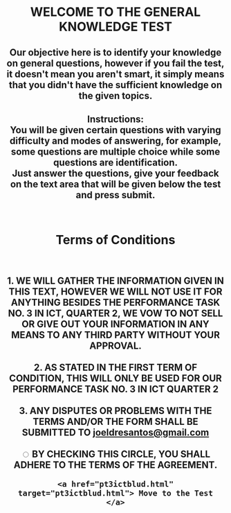 <html>
    <head>
        <title>
            Introduction to the Test
        </title>
        <style>
    
            a:link, a:visited {
  background-color: #f44336;
  color: white;
  padding: 14px 25px;
  text-align: center;
  text-decoration: none;
  display: inline-block;
}

a:hover, a:active {
  background-color: rgb(16, 13, 237);
}
        </style>
        <link rel="icon" href="favicon-32x32.png" type="image/png">
    </head>
    <body align="center" background="istockphoto-1283467210-612x612.jpg">
        <h1> WELCOME TO THE GENERAL KNOWLEDGE TEST</h1>
        <h2> Our objective here is to identify your knowledge on general questions, however if you fail the test, it doesn't mean you aren't smart, it simply means that you didn't have the sufficient knowledge on the given topics.</h2>
    <h2>Instructions: <br>
    You will be given certain questions with varying difficulty and modes of answering, for example, some questions are multiple choice while some questions are identification.
    <br>
    Just answer the questions, give your feedback on the text area that will be given below the test and press submit. </h2>
    <br>
    <h1>Terms of Conditions</h1> <br>
    <h2> 1. WE WILL GATHER THE INFORMATION GIVEN IN THIS TEXT, HOWEVER WE WILL NOT USE IT FOR ANYTHING BESIDES THE PERFORMANCE TASK NO. 3 IN ICT, QUARTER 2, WE VOW TO NOT SELL OR GIVE OUT YOUR INFORMATION IN ANY MEANS TO ANY THIRD PARTY WITHOUT YOUR APPROVAL. <br> <br>
        2. AS STATED IN THE FIRST TERM OF CONDITION, THIS WILL ONLY BE USED FOR OUR PERFORMANCE TASK NO. 3 IN ICT QUARTER 2 <br> <br>
        3. ANY DISPUTES OR PROBLEMS WITH THE TERMS AND/OR THE FORM SHALL BE SUBMITTED TO joeldresantos@gmail.com <br> <br>
        <input type="radio" value="BY CHECKING THIS CIRCLE, YOU SHALL ADHERE TO THE TERMS OF THE AGREEMENT"> BY CHECKING THIS CIRCLE, YOU SHALL ADHERE TO THE TERMS OF THE AGREEMENT. <br>


    <a href="pt3ictblud.html" target="pt3ictblud.html"> Move to the Test </a>
</body>
        </html>
